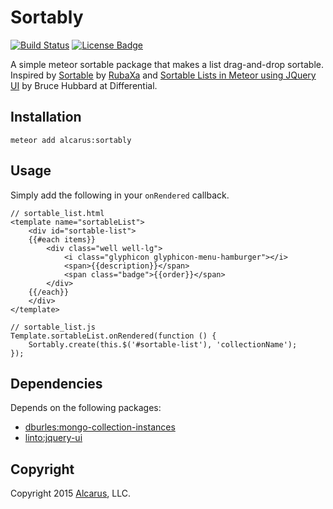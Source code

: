 # Sortably

[![Build Status](https://travis-ci.org/alcarus/sortably.svg?branch=master)](https://travis-ci.org/alcarus/sortably)
[![License Badge](https://img.shields.io/badge/license-MIT-blue.svg?style=flat-square)](https://github.com/alcarus/sortably/blob/master/LICENSE)

A simple meteor sortable package that makes a list drag-and-drop sortable. Inspired by [Sortable](https://github.com/RubaXa/Sortable/tree/master/meteor) by [RubaXa](https://github.com/RubaXa) and [Sortable Lists in Meteor using JQuery UI](http://blog.differential.com/sortable-lists-in-meteor-using-jquery-ui/) by Bruce Hubbard at Differential.

## Installation
```
meteor add alcarus:sortably
```


## Usage
Simply add the following in your `onRendered` callback.
```
// sortable_list.html
<template name="sortableList">
	<div id="sortable-list">
	{{#each items}}
		<div class="well well-lg">
			<i class="glyphicon glyphicon-menu-hamburger"></i>
			<span>{{description}}</span>
			<span class="badge">{{order}}</span>
		</div>
	{{/each}}
	</div>
</template>

// sortable_list.js
Template.sortableList.onRendered(function () {
	Sortably.create(this.$('#sortable-list'), 'collectionName');
});
```


## Dependencies
Depends on the following packages:
* [dburles:mongo-collection-instances](https://atmospherejs.com/dburles/mongo-collection-instances)
* [linto:jquery-ui](https://atmospherejs.com/linto/jquery-ui)


## Copyright
Copyright 2015 [Alcarus](https://www.alcarus.com), LLC.